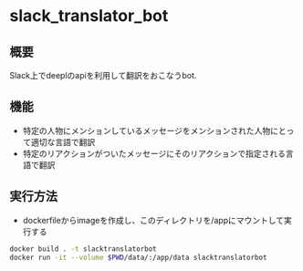 # slack_translator_bot

## 概要

Slack上でdeeplのapiを利用して翻訳をおこなうbot.

## 機能

* 特定の人物にメンションしているメッセージをメンションされた人物にとって適切な言語で翻訳
* 特定のリアクションがついたメッセージにそのリアクションで指定される言語で翻訳

## 実行方法

* dockerfileからimageを作成し、このディレクトリを/appにマウントして実行する

```sh
docker build . -t slacktranslatorbot
docker run -it --volume $PWD/data/:/app/data slacktranslatorbot
```

